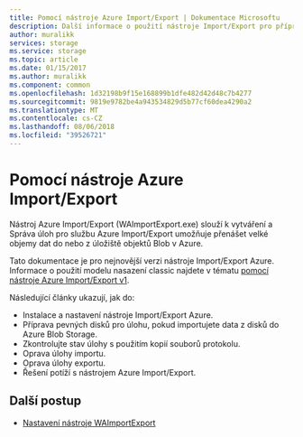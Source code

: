 ```yaml
---
title: Pomocí nástroje Azure Import/Export | Dokumentace Microsoftu
description: Další informace o použití nástroje Import/Export pro přípravu pevných disků pro úlohu importu, opravte úlohu importu nebo oprava úlohy exportu.
author: muralikk
services: storage
ms.service: storage
ms.topic: article
ms.date: 01/15/2017
ms.author: muralikk
ms.component: common
ms.openlocfilehash: 1d32198b9f15e168899b1dfe482d42d48c7b4277
ms.sourcegitcommit: 9819e9782be4a943534829d5b77cf60dea4290a2
ms.translationtype: MT
ms.contentlocale: cs-CZ
ms.lasthandoff: 08/06/2018
ms.locfileid: "39526721"
---
```

# <a name="using-the-azure-importexport-tool"></a>Pomocí nástroje Azure Import/Export 

Nástroj Azure Import/Export (WAImportExport.exe) slouží k vytváření a Správa úloh pro službu Azure Import/Export umožňuje přenášet velké objemy dat do nebo z úložiště objektů Blob v Azure.

Tato dokumentace je pro nejnovější verzi nástroje Import/Export Azure. Informace o použití modelu nasazení classic najdete v tématu [pomocí nástroje Azure Import/Export v1](storage-import-export-tool-how-to-v1.md).

Následující články ukazují, jak do:  

- Instalace a nastavení nástroje Import/Export Azure.
- Příprava pevných disků pro úlohu, pokud importujete data z disků do Azure Blob Storage.
- Zkontrolujte stav úlohy s použitím kopií souborů protokolu. 
- Oprava úlohy importu. 
- Oprava úlohy exportu. 
- Řešení potíží s nástrojem Azure Import/Export. 

## <a name="next-steps"></a>Další postup

* [Nastavení nástroje WAImportExport](storage-import-export-tool-setup.md)
